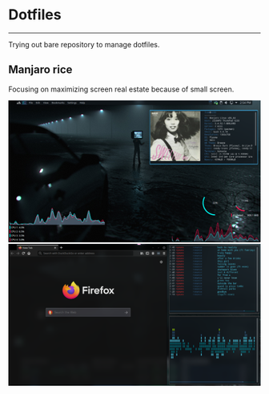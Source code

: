 # Dotfiles
* * *
Trying out bare repository to manage dotfiles.
## Manjaro rice
Focusing on maximizing screen real estate because of small screen.
   
![Rice](Pictures/Screenshots/Screenshot_20200718_232450.png)   
![Rice](Pictures/Screenshots/Screenshot_20200718_233340.png)

